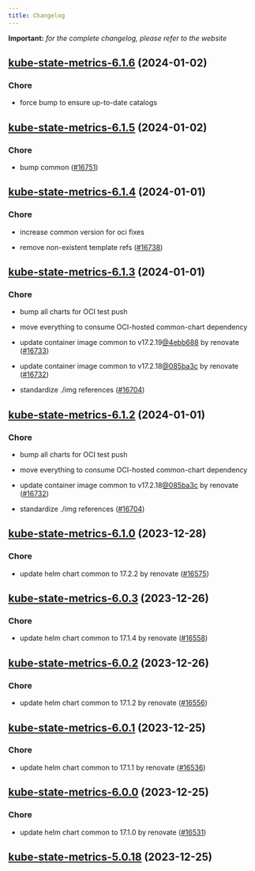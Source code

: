 ```yaml
---
title: Changelog
---
```


**Important:**
*for the complete changelog, please refer to the website*



## [kube-state-metrics-6.1.6](https://github.com/truecharts/charts/compare/kube-state-metrics-6.1.5...kube-state-metrics-6.1.6) (2024-01-02)

### Chore



- force bump to ensure up-to-date catalogs


## [kube-state-metrics-6.1.5](https://github.com/truecharts/charts/compare/kube-state-metrics-6.1.4...kube-state-metrics-6.1.5) (2024-01-02)

### Chore



- bump common ([#16751](https://github.com/truecharts/charts/issues/16751))


## [kube-state-metrics-6.1.4](https://github.com/truecharts/charts/compare/kube-state-metrics-6.1.3...kube-state-metrics-6.1.4) (2024-01-01)

### Chore



- increase common version for oci fixes

- remove non-existent template refs ([#16738](https://github.com/truecharts/charts/issues/16738))


## [kube-state-metrics-6.1.3](https://github.com/truecharts/charts/compare/kube-state-metrics-6.1.0...kube-state-metrics-6.1.3) (2024-01-01)

### Chore



- bump all charts for OCI test push

- move everything to consume OCI-hosted common-chart dependency

- update container image common to v17.2.19[@4ebb688](https://github.com/4ebb688) by renovate ([#16733](https://github.com/truecharts/charts/issues/16733))

- update container image common to v17.2.18[@085ba3c](https://github.com/085ba3c) by renovate ([#16732](https://github.com/truecharts/charts/issues/16732))

- standardize ./img references ([#16704](https://github.com/truecharts/charts/issues/16704))


## [kube-state-metrics-6.1.2](https://github.com/truecharts/charts/compare/kube-state-metrics-6.1.0...kube-state-metrics-6.1.2) (2024-01-01)

### Chore



- bump all charts for OCI test push

- move everything to consume OCI-hosted common-chart dependency

- update container image common to v17.2.18[@085ba3c](https://github.com/085ba3c) by renovate ([#16732](https://github.com/truecharts/charts/issues/16732))

- standardize ./img references ([#16704](https://github.com/truecharts/charts/issues/16704))
## [kube-state-metrics-6.1.0](https://github.com/truecharts/charts/compare/kube-state-metrics-6.0.3...kube-state-metrics-6.1.0) (2023-12-28)

### Chore

- update helm chart common to 17.2.2 by renovate ([#16575](https://github.com/truecharts/charts/issues/16575))

## [kube-state-metrics-6.0.3](https://github.com/truecharts/charts/compare/kube-state-metrics-6.0.2...kube-state-metrics-6.0.3) (2023-12-26)

### Chore

- update helm chart common to 17.1.4 by renovate ([#16558](https://github.com/truecharts/charts/issues/16558))

## [kube-state-metrics-6.0.2](https://github.com/truecharts/charts/compare/kube-state-metrics-6.0.1...kube-state-metrics-6.0.2) (2023-12-26)

### Chore

- update helm chart common to 17.1.2 by renovate ([#16556](https://github.com/truecharts/charts/issues/16556))

## [kube-state-metrics-6.0.1](https://github.com/truecharts/charts/compare/kube-state-metrics-6.0.0...kube-state-metrics-6.0.1) (2023-12-25)

### Chore

- update helm chart common to 17.1.1 by renovate ([#16536](https://github.com/truecharts/charts/issues/16536))

## [kube-state-metrics-6.0.0](https://github.com/truecharts/charts/compare/kube-state-metrics-5.0.18...kube-state-metrics-6.0.0) (2023-12-25)

### Chore

- update helm chart common to 17.1.0 by renovate ([#16531](https://github.com/truecharts/charts/issues/16531))

## [kube-state-metrics-5.0.18](https://github.com/truecharts/charts/compare/kube-state-metrics-5.0.17...kube-state-metrics-5.0.18) (2023-12-25)
